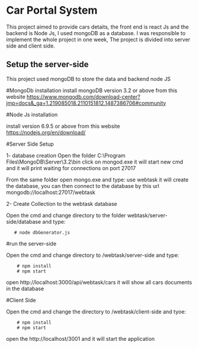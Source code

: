 # Car Portal System
This project aimed to provide cars detaits, the front end is react Js and the backend is Node Js, I used mongoDB as a database.
I was responsible to implement the whole project in one week, The project is divided into server side and client side. 

Setup the server-side
---------------------

This project used mongoDB to store the data and backend node JS 

#MongoDb installation
install mongoDB version 3.2 or above from this website https://www.mongodb.com/download-center?jmp=docs&_ga=1.219085018.2110151812.1487386706#community


#Node Js installation

install version 6.9.5 or above from this website
https://nodejs.org/en/download/


#Server Side Setup
         
   1- database creation
Open the folder C:\Program Files\MongoDB\Server\3.2\bin click on mongod.exe it will start new cmd and it will print waiting for connections on port 27017

From the same folder open mongo.exe and type:  use webtask
it will create the database, you can then connect to the database by this url  mongodb://localhost:27017/webtask

        
  2- Create Collection to the webtask database

Open the cmd and change directory to the folder webtask/server-side/database and type:

       # node dbGenerator.js 


#run the server-side 

Open the cmd and change directory to /webtask/server-side and type:
           
        # npm install
        # npm start


open http://localhost:3000/api/webtask/cars it will show all cars documents in the database


#Client Side

Open the cmd and change the directory to /webtask/client-side  and tyoe:
      
        # npm install
        # npm start
 
 open the http://localhost/3001 and it will start the application


